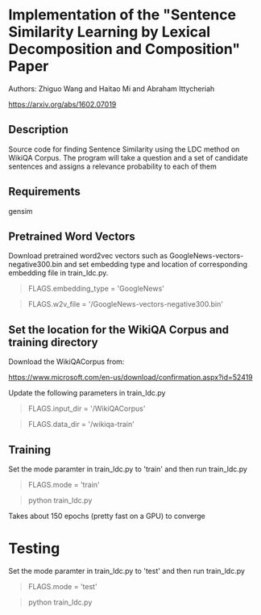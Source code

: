 # Implementation of the "Sentence Similarity Learning by Lexical Decomposition and Composition" Paper
Authors: Zhiguo Wang and Haitao Mi and Abraham Ittycheriah

https://arxiv.org/abs/1602.07019

## Description

Source code for finding Sentence Similarity using the LDC method on WikiQA
Corpus.  The program will take a question and a set of candidate
sentences and assigns a relevance probability to each of them

## Requirements
gensim

## Pretrained Word Vectors

Download pretrained word2vec vectors such as GoogleNews-vectors-negative300.bin
and set embedding type and location of corresponding embedding file in
train_ldc.py. 

> FLAGS.embedding_type = 'GoogleNews'

> FLAGS.w2v_file = '<w2v-file-path>/GoogleNews-vectors-negative300.bin'

## Set the location for the WikiQA Corpus and training directory

Download the WikiQACorpus from:

https://www.microsoft.com/en-us/download/confirmation.aspx?id=52419

Update the following parameters in train_ldc.py
> FLAGS.input_dir = '<WikiQACorpus-path>/WikiQACorpus'

> FLAGS.data_dir = '<train-dir-path>/wikiqa-train'

## Training
Set the mode paramter in train_ldc.py to 'train' and then run train_ldc.py
> FLAGS.mode = 'train'

> python train_ldc.py

Takes about 150 epochs (pretty fast on a GPU) to converge

# Testing
Set the mode paramter in train_ldc.py to 'test' and then run train_ldc.py
> FLAGS.mode = 'test'

> python train_ldc.py

